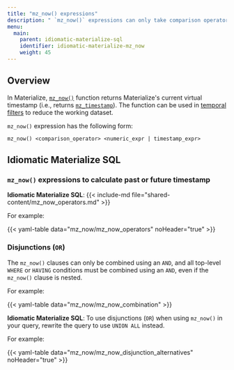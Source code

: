 ```yaml
---
title: "mz_now() expressions"
description: " `mz_now()` expressions can only take comparison operators. `mz_now()` expressions cannot be used with disjunctions `OR`."
menu:
  main:
    parent: idiomatic-materialize-sql
    identifier: idiomatic-materialize-mz_now
    weight: 45
---
```


## Overview

In Materialize, [`mz_now()`](/sql/functions/now_and_mz_now/) function returns
Materialize's current virtual timestamp (i.e., returns
[`mz_timestamp`](/sql/types/mz_timestamp/)). The function can be used in
[temporal filters](/transform-data/patterns/temporal-filters/) to reduce the
working dataset.

`mz_now()` expression has the following form:

```mzsql
mz_now() <comparison_operator> <numeric_expr | timestamp_expr>
```

## Idiomatic Materialize SQL

### `mz_now()` expressions to calculate past or future timestamp

**Idiomatic Materialize SQL**: {{< include-md
file="shared-content/mz_now_operators.md" >}}

For example:

{{< yaml-table data="mz_now/mz_now_operators" noHeader="true" >}}

### Disjunctions (`OR`)

The `mz_now()` clauses can only be combined using an `AND`, and all top-level
`WHERE` or `HAVING` conditions must be combined using an `AND`, even if the
`mz_now()` clause is nested.

For example:

{{< yaml-table data="mz_now/mz_now_combination" >}}

**Idiomatic Materialize SQL**: To use disjunctions (`OR`) when using `mz_now()`
in your query, rewrite the query to use `UNION ALL` instead.

For example:

{{< yaml-table data="mz_now/mz_now_disjunction_alternatives" noHeader="true" >}}

